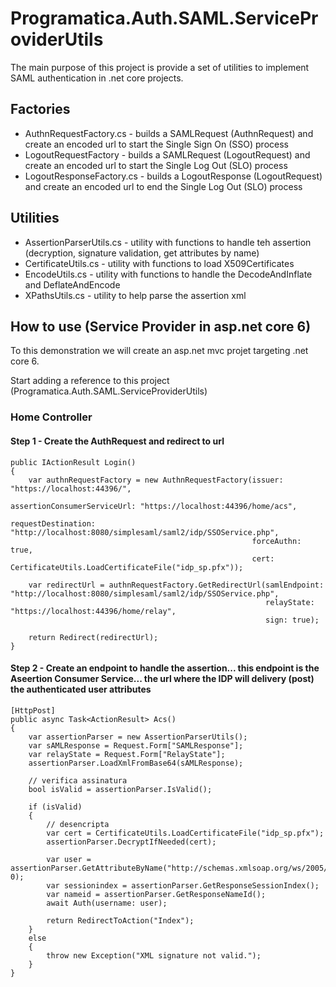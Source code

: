 # Programatica.Auth.SAML.ServiceProviderUtils

The main purpose of this project is provide a set of utilities to implement SAML authentication in .net core projects.

## Factories
- AuthnRequestFactory.cs - builds a SAMLRequest (AuthnRequest) and create an encoded url to start the Single Sign On (SSO) process
- LogoutRequestFactory - builds a SAMLRequest (LogoutRequest) and create an encoded url to start the Single Log Out (SLO) process
- LogoutResponseFactory.cs - builds a LogoutResponse (LogoutRequest) and create an encoded url to end the Single Log Out (SLO) process

## Utilities
- AssertionParserUtils.cs - utility with functions to handle teh assertion (decryption, signature validation, get attributes by name)
- CertificateUtils.cs - utility with functions to load X509Certificates 
- EncodeUtils.cs - utility with functions to handle the DecodeAndInflate and DeflateAndEncode
- XPathsUtils.cs - utility to help parse the assertion xml 

## How to use (Service Provider in asp.net core 6)
To this demonstration we will create an asp.net mvc projet targeting .net core 6. 

Start adding a reference to this project (Programatica.Auth.SAML.ServiceProviderUtils)

### Home Controller
#### Step 1 - Create the AuthRequest and redirect to url
```
public IActionResult Login()
{
    var authnRequestFactory = new AuthnRequestFactory(issuer: "https://localhost:44396/",
                                                      assertionConsumerServiceUrl: "https://localhost:44396/home/acs",
                                                      requestDestination: "http://localhost:8080/simplesaml/saml2/idp/SSOService.php",
                                                      forceAuthn: true,
                                                      cert: CertificateUtils.LoadCertificateFile("idp_sp.pfx"));

    var redirectUrl = authnRequestFactory.GetRedirectUrl(samlEndpoint: "http://localhost:8080/simplesaml/saml2/idp/SSOService.php",
                                                         relayState: "https://localhost:44396/home/relay",
                                                         sign: true);

    return Redirect(redirectUrl);
}
```
#### Step 2 - Create an endpoint to handle the assertion... this endpoint is the Aseertion Consumer Service... the url where the IDP will delivery (post) the authenticated user attributes 
```
[HttpPost]
public async Task<ActionResult> Acs()
{
    var assertionParser = new AssertionParserUtils();
    var sAMLResponse = Request.Form["SAMLResponse"];
    var relayState = Request.Form["RelayState"];
    assertionParser.LoadXmlFromBase64(sAMLResponse);

    // verifica assinatura
    bool isValid = assertionParser.IsValid();

    if (isValid)
    {
        // desencripta
        var cert = CertificateUtils.LoadCertificateFile("idp_sp.pfx");
        assertionParser.DecryptIfNeeded(cert);

        var user = assertionParser.GetAttributeByName("http://schemas.xmlsoap.org/ws/2005/05/identity/claims/name", 0);
        var sessionindex = assertionParser.GetResponseSessionIndex();
        var nameid = assertionParser.GetResponseNameId();
        await Auth(username: user);

        return RedirectToAction("Index");
    }
    else
    {
        throw new Exception("XML signature not valid.");
    }
}
```
